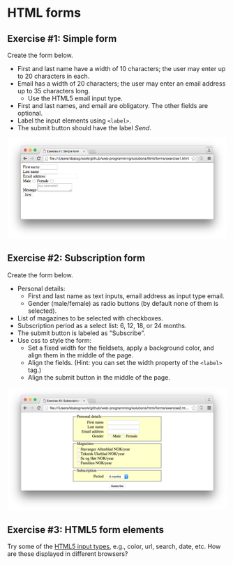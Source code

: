 # HTML forms

## Exercise #1: Simple form

Create the form below.

  - First and last name have a width of 10 characters; the user may enter up to 20 characters in each.
  - Email has a width of 20 characters; the user may enter an email address up to 35 characters long.
    * Use the HTML5 email input type.
  - First and last names, and email are obligatory. The other fields are optional.
  - Label the input elements using `<label>`.
  - The submit button should have the label _Send_.

![Exercise1](images/exercise1.png)


## Exercise #2: Subscription form

Create the form below.

  - Personal details:
    * First and last name as text inputs, email address as input type email.
    * Gender (male/female) as radio buttons (by default none of them is selected).
  - List of magazines to be selected with checkboxes.
  - Subscription period as a select list: 6, 12, 18, or 24 months.
  - The submit button is labeled as "Subscribe".
  - Use css to style the form:
    * Set a fixed width for the fieldsets, apply a background color, and align them in the middle of the page. 
    * Align the fields. (Hint: you can set the width property of the `<label>` tag.)
    * Align the submit button in the middle of the page.

![Exercise2](images/exercise2.png)


## Exercise #3: HTML5 form elements

Try some of the [HTML5 input types](www.w3schools.com/html/html_form_input_types.asp), e.g., color, url, search, date, etc.
How are these displayed in different browsers?
